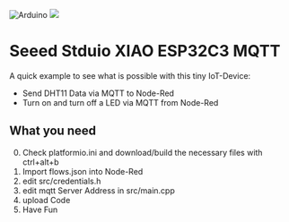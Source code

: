 ![Arduino](https://img.shields.io/badge/Arduino-00979D?style=for-the-badge&logo=Arduino&logoColor=white) <img src="https://img.shields.io/badge/-PlattformIO-orange.svg?&amp;style=flat-square&amp" style="max-width: 100%;">



# Seeed Stduio XIAO ESP32C3 MQTT

A quick example to see what is possible with this tiny IoT-Device:  

- Send DHT11 Data via MQTT to Node-Red
- Turn on and turn off a LED via MQTT from Node-Red

## What you need
0) Check platformio.ini and download/build the necessary files with ctrl+alt+b
1) Import flows.json into Node-Red
2) edit src/credentials.h
3) edit mqtt Server Address in src/main.cpp
4) upload Code
5) Have Fun